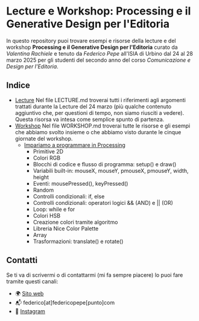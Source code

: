 # Lecture e Workshop: Processing e il Generative Design per l'Editoria

In questo repository puoi trovare esempi e risorse della lecture e del workshop **Processing e il Generative Design per l'Editoria** curato da _Valentina Rachiele_ e tenuto da _Federico Pepe_ all'ISIA di Urbino dal 24 al 28 marzo 2025 per gli studenti del secondo anno del corso _Comunicazione e Design per l'Editoria_.

## Indice

- [Lecture](/lecture/LECTURE.md)
  Nel file LECTURE.md troverai tutti i riferimenti agli argomenti trattati durante la Lecture del 24 marzo (più qualche contenuto aggiuntivo che, per questioni di tempo, non siamo riusciti a vedere). Questa risorsa va intesa come semplice spunto di partenza.
- [Workshop](/workshop/WORKSHOP.md)
  Nel file WORKSHOP.md troverai tutte le risorse e gli esempi che abbiamo svolto insieme o che abbiamo visto durante le cinque giornate del workshop.
  - [Impariamo a programmare in Processing](/workshop/start-from-here/)
    - Primitive 2D
    - Colori RGB
    - Blocchi di codice e flusso di programma: setup() e draw()
    - Variabili built-in: mouseX, mouseY, pmouseX, pmouseY, width, height
    - Eventi: mousePressed(), keyPressed()
    - Random
    - Controlli condizionali: if, else
    - Controlli condizionali: operatori logici && (AND) e || (OR)
    - Loop: while e for
    - Colori HSB
    - Creazione colori tramite algoritmo
    - Libreria Nice Color Palette
    - Array
    - Trasformazioni: translate() e rotate()

## Contatti

Se ti va di scrivermi o di contattarmi (mi fa sempre piacere) lo puoi fare tramite questi canali:

- 🌍 [Sito web](https://www.federicopepe.com)
- 📬 federico[at]federicopepe[punto]com
- 📸 [Instagram](https://www.instagram.com/fedpep)
